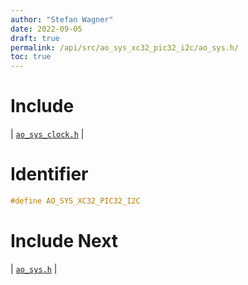 ```yaml
---
author: "Stefan Wagner"
date: 2022-09-05
draft: true
permalink: /api/src/ao_sys_xc32_pic32_i2c/ao_sys.h/
toc: true
---
```


# Include

| [`ao_sys_clock.h`](ao_sys_clock.h.md) |

# Identifier

```c
#define AO_SYS_XC32_PIC32_I2C
```

# Include Next

| [`ao_sys.h`](../ao_sys_xc32_pic32/ao_sys.h.md) |
